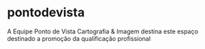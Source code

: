 # pontodevista
A Equipe Ponto de Vista Cartografia &amp; Imagem destina este espaço destinado a promoção da qualificação profissional 
